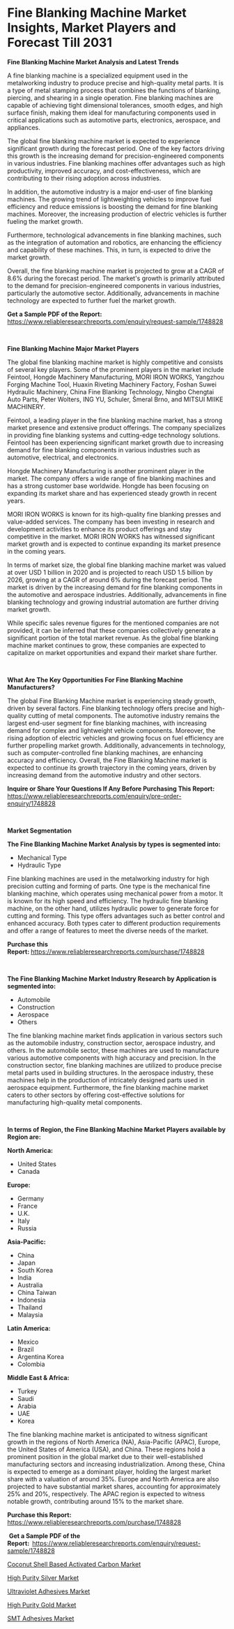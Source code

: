 <p><h1>Fine Blanking Machine Market Insights, Market Players and Forecast Till 2031</h1></p><p><strong>Fine Blanking Machine Market Analysis and Latest Trends</strong></p>
<p><p>A fine blanking machine is a specialized equipment used in the metalworking industry to produce precise and high-quality metal parts. It is a type of metal stamping process that combines the functions of blanking, piercing, and shearing in a single operation. Fine blanking machines are capable of achieving tight dimensional tolerances, smooth edges, and high surface finish, making them ideal for manufacturing components used in critical applications such as automotive parts, electronics, aerospace, and appliances.</p><p>The global fine blanking machine market is expected to experience significant growth during the forecast period. One of the key factors driving this growth is the increasing demand for precision-engineered components in various industries. Fine blanking machines offer advantages such as high productivity, improved accuracy, and cost-effectiveness, which are contributing to their rising adoption across industries.</p><p>In addition, the automotive industry is a major end-user of fine blanking machines. The growing trend of lightweighting vehicles to improve fuel efficiency and reduce emissions is boosting the demand for fine blanking machines. Moreover, the increasing production of electric vehicles is further fueling the market growth.</p><p>Furthermore, technological advancements in fine blanking machines, such as the integration of automation and robotics, are enhancing the efficiency and capability of these machines. This, in turn, is expected to drive the market growth.</p><p>Overall, the fine blanking machine market is projected to grow at a CAGR of 8.6% during the forecast period. The market's growth is primarily attributed to the demand for precision-engineered components in various industries, particularly the automotive sector. Additionally, advancements in machine technology are expected to further fuel the market growth.</p></p>
<p><strong>Get a Sample PDF of the Report:&nbsp;</strong> <a href="https://www.reliableresearchreports.com/enquiry/request-sample/1748828">https://www.reliableresearchreports.com/enquiry/request-sample/1748828</a></p>
<p>&nbsp;</p>
<p><strong>Fine Blanking Machine Major Market Players</strong></p>
<p><p>The global fine blanking machine market is highly competitive and consists of several key players. Some of the prominent players in the market include Feintool, Hongde Machinery Manufacturing, MORI IRON WORKS, Yangzhou Forging Machine Tool, Huaxin Riveting Machinery Factory, Foshan Suwei Hydraulic Machinery, China Fine Blanking Technology, Ningbo Chengtai Auto Parts, Peter Wolters, ING YU, Schuler, Šmeral Brno, and MITSUI MIIKE MACHINERY.</p><p>Feintool, a leading player in the fine blanking machine market, has a strong market presence and extensive product offerings. The company specializes in providing fine blanking systems and cutting-edge technology solutions. Feintool has been experiencing significant market growth due to increasing demand for fine blanking components in various industries such as automotive, electrical, and electronics.</p><p>Hongde Machinery Manufacturing is another prominent player in the market. The company offers a wide range of fine blanking machines and has a strong customer base worldwide. Hongde has been focusing on expanding its market share and has experienced steady growth in recent years.</p><p>MORI IRON WORKS is known for its high-quality fine blanking presses and value-added services. The company has been investing in research and development activities to enhance its product offerings and stay competitive in the market. MORI IRON WORKS has witnessed significant market growth and is expected to continue expanding its market presence in the coming years.</p><p>In terms of market size, the global fine blanking machine market was valued at over USD 1 billion in 2020 and is projected to reach USD 1.5 billion by 2026, growing at a CAGR of around 6% during the forecast period. The market is driven by the increasing demand for fine blanking components in the automotive and aerospace industries. Additionally, advancements in fine blanking technology and growing industrial automation are further driving market growth.</p><p>While specific sales revenue figures for the mentioned companies are not provided, it can be inferred that these companies collectively generate a significant portion of the total market revenue. As the global fine blanking machine market continues to grow, these companies are expected to capitalize on market opportunities and expand their market share further.</p></p>
<p>&nbsp;</p>
<p><strong>What Are The Key Opportunities For Fine Blanking Machine Manufacturers?</strong></p>
<p><p>The global Fine Blanking Machine market is experiencing steady growth, driven by several factors. Fine blanking technology offers precise and high-quality cutting of metal components. The automotive industry remains the largest end-user segment for fine blanking machines, with increasing demand for complex and lightweight vehicle components. Moreover, the rising adoption of electric vehicles and growing focus on fuel efficiency are further propelling market growth. Additionally, advancements in technology, such as computer-controlled fine blanking machines, are enhancing accuracy and efficiency. Overall, the Fine Blanking Machine market is expected to continue its growth trajectory in the coming years, driven by increasing demand from the automotive industry and other sectors.</p></p>
<p><strong>Inquire or Share Your Questions If Any Before Purchasing This Report:</strong> <a href="https://www.reliableresearchreports.com/enquiry/pre-order-enquiry/1748828">https://www.reliableresearchreports.com/enquiry/pre-order-enquiry/1748828</a></p>
<p>&nbsp;</p>
<p><strong>Market Segmentation</strong></p>
<p><strong>The Fine Blanking Machine Market Analysis by types is segmented into:</strong></p>
<p><ul><li>Mechanical Type</li><li>Hydraulic Type</li></ul></p>
<p><p>Fine blanking machines are used in the metalworking industry for high precision cutting and forming of parts. One type is the mechanical fine blanking machine, which operates using mechanical power from a motor. It is known for its high speed and efficiency. The hydraulic fine blanking machine, on the other hand, utilizes hydraulic power to generate force for cutting and forming. This type offers advantages such as better control and enhanced accuracy. Both types cater to different production requirements and offer a range of features to meet the diverse needs of the market.</p></p>
<p><strong>Purchase this Report:&nbsp;</strong><a href="https://www.reliableresearchreports.com/purchase/1748828">https://www.reliableresearchreports.com/purchase/1748828</a></p>
<p>&nbsp;</p>
<p><strong>The Fine Blanking Machine Market Industry Research by Application is segmented into:</strong></p>
<p><ul><li>Automobile</li><li>Construction</li><li>Aerospace</li><li>Others</li></ul></p>
<p><p>The fine blanking machine market finds application in various sectors such as the automobile industry, construction sector, aerospace industry, and others. In the automobile sector, these machines are used to manufacture various automotive components with high accuracy and precision. In the construction sector, fine blanking machines are utilized to produce precise metal parts used in building structures. In the aerospace industry, these machines help in the production of intricately designed parts used in aerospace equipment. Furthermore, the fine blanking machine market caters to other sectors by offering cost-effective solutions for manufacturing high-quality metal components.</p></p>
<p>&nbsp;</p>
<p><strong>In terms of Region, the Fine Blanking Machine Market Players available by Region are:</strong></p>
<p>
    <p> <strong> North America: </strong>
        <ul>
            <li>United States</li>
            <li>Canada</li>
        </ul>
        </p> 
    <p> <strong> Europe: </strong>
        <ul>
            <li>Germany</li>
            <li>France</li>
            <li>U.K.</li>
            <li>Italy</li>
            <li>Russia</li>
        </ul>
        </p> 
    <p> <strong> Asia-Pacific: </strong>
        <ul>
            <li>China</li>
            <li>Japan</li>
            <li>South Korea</li>
            <li>India</li>
            <li>Australia</li>
            <li>China Taiwan</li>
            <li>Indonesia</li>
            <li>Thailand</li>
            <li>Malaysia</li>
        </ul>
        </p> 
    <p> <strong> Latin America: </strong>
        <ul>
            <li>Mexico</li>
            <li>Brazil</li>
            <li>Argentina Korea</li>
            <li>Colombia</li>
        </ul>
        </p> 
    <p> <strong> Middle East & Africa: </strong>
        <ul>
            <li>Turkey</li>
            <li>Saudi</li>
            <li>Arabia</li>
            <li>UAE</li>
            <li>Korea</li>
        </ul>
    </p>
    </p>
<p><p>The fine blanking machine market is anticipated to witness significant growth in the regions of North America (NA), Asia-Pacific (APAC), Europe, the United States of America (USA), and China. These regions hold a prominent position in the global market due to their well-established manufacturing sectors and increasing industrialization. Among these, China is expected to emerge as a dominant player, holding the largest market share with a valuation of around 35%. Europe and North America are also projected to have substantial market shares, accounting for approximately 25% and 20%, respectively. The APAC region is expected to witness notable growth, contributing around 15% to the market share.</p></p>
<p><strong>Purchase this Report: </strong><a href="https://www.reliableresearchreports.com/purchase/1748828">https://www.reliableresearchreports.com/purchase/1748828</a></p>
<p>&nbsp;<strong>Get a Sample PDF of the Report:&nbsp;&nbsp;</strong><a href="https://www.reliableresearchreports.com/enquiry/request-sample/1748828">https://www.reliableresearchreports.com/enquiry/request-sample/1748828</a></p>
<p><strong></strong></p>
<p><p><a href="https://medium.com/@harveybeer951/coconut-shell-based-activated-carbon-market-size-reveals-the-best-marketing-channels-in-global-71e7d15a9b57">Coconut Shell Based Activated Carbon Market</a></p><p><a href="https://medium.com/@harveybeer951/high-purity-silver-market-insights-into-market-cagr-market-trends-and-growth-strategies-563601b57d25">High Purity Silver Market</a></p><p><a href="https://medium.com/@donaldyoung656/ultraviolet-adhesives-market-analysis-and-sze-forecasted-for-period-from-2024-to-2031-2928621295da">Ultraviolet Adhesives Market</a></p><p><a href="https://medium.com/@harveybeer951/high-purity-gold-market-furnishes-information-on-market-share-market-trends-and-market-growth-d4835f711819">High Purity Gold Market</a></p><p><a href="https://medium.com/@donaldyoung656/smt-adhesives-market-analysis-its-cagr-market-segmentation-and-global-industry-overview-c659ace34b97">SMT Adhesives Market</a></p></p>